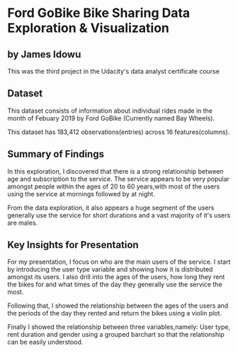 # Ford GoBike Bike Sharing Data Exploration & Visualization
## by James Idowu
This was the third project in the Udacity's data analyst certificate course


## Dataset

This dataset consists of information about individual rides made in the month of Febuary 2019 by Ford GoBike (Currently named Bay Wheels). 

This dataset has 183,412 observations(entries) across 16 features(columns). 


## Summary of Findings

In this exploration, I discovered that there is a strong relationship between age and subscription to the service. The service appears to be very popular amongst people within the ages of 20 to 60 years,with most of the users using the service at mornings followed by at night.

From the data exploration, it also appears a huge segment of the users generally use the service for short durations and a vast majority of it's users are males.




## Key Insights for Presentation

For my presentation, I focus on who are the main users of the service.
I start by introducing the user type variable and showing how it is distributed amongst its users. I also drill into the ages of the users, how long they rent the bikes for and what times of the day they generally use the service the most.

Following that, I showed the relationship between the ages of the users and the periods of the day they rented and return the bikes using a violin plot.

Finally I showed the relationship between three variables,namely: User type, rent duration and gender using a grouped barchart so that the relationship can be easily understood.
